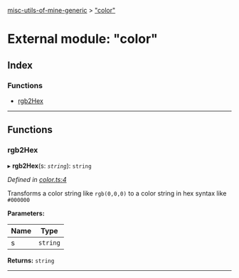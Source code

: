 [misc-utils-of-mine-generic](../README.md) > ["color"](../modules/_color_.md)

# External module: "color"

## Index

### Functions

* [rgb2Hex](_color_.md#rgb2hex)

---

## Functions

<a id="rgb2hex"></a>

###  rgb2Hex

▸ **rgb2Hex**(s: *`string`*): `string`

*Defined in [color.ts:4](https://github.com/cancerberoSgx/misc-utils-of-mine/blob/087758d/misc-utils-of-mine-generic/src/color.ts#L4)*

Transforms a color string like `rgb(0,0,0)` to a color string in hex syntax like `#000000`

**Parameters:**

| Name | Type |
| ------ | ------ |
| s | `string` |

**Returns:** `string`

___

